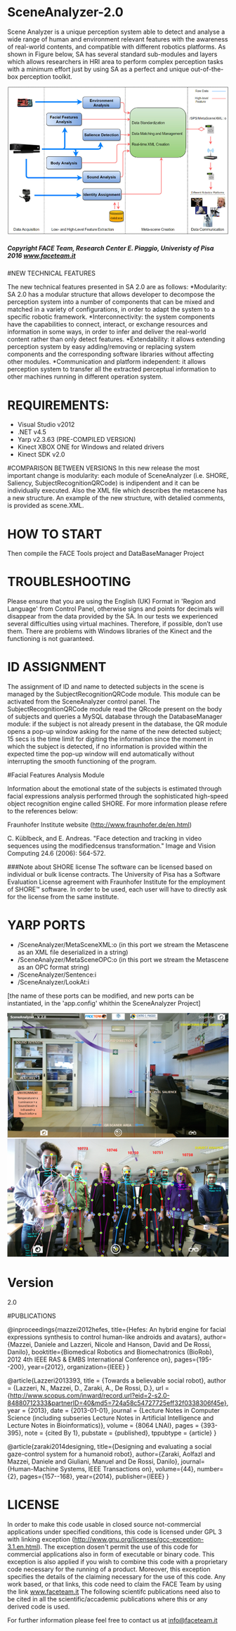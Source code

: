 # SceneAnalyzer-2.0
Scene Analyzer is a unique perception system able to detect and analyse a wide range of human and environment relevant features with the awareness of real-world contents, and compatible with different robotics platforms. As shown in Figure below, SA has several standard sub-modules and layers which allows researchers in HRI area to perform complex perception tasks with a minimum effort just by using SA as a perfect and unique out-of-the-box perception toolkit.   

![Alt text](/SAdiagram.png?raw=true "SceneAnalyzer Architecture")

##### Copyright FACE Team, Research Center E. Piaggio, Univeristy of Pisa 2016 www.faceteam.it

#NEW TECHNICAL FEATURES 

The new technical features presented in SA 2.0 are as follows: 
*Modularity: SA 2.0  has a modular structure that allows developer to decompose the perception system into a number of components that can be mixed and matched in a variety of configurations, in order to adapt the system to a specific robotic framework.
 *Interconnectivity: the system components have the capabilities to connect, interact, or exchange resources and information in some ways, in order to infer and deliver the real-world content rather than only detect features.
 *Extendability: it allows extending perception system by easy adding/removing or replacing system components and the corresponding software libraries without affecting other modules.
 *Communication and platform independent: it allows perception system to transfer all the extracted perceptual information to other machines running in different operation system.



# REQUIREMENTS:

- Visual Studio v2012
- .NET v4.5
- Yarp v2.3.63 (PRE-COMPILED VERSION)
- Kinect XBOX ONE for Windows and related drivers
- Kinect SDK v2.0

#COMPARISON BETWEEN VERSIONS
In this new release the most important change is modularity: each module of SceneAnalyzer (i.e. SHORE, Saliency, SubjectRecognitionQRCode) is indipendent and it can be individually executed. 
Also the XML file which describes the metascene has a new structure. An example of the new structure, with detalied comments, is provided as scene.XML.

# HOW TO START

Then compile the FACE Tools project and DataBaseManager Project

# TROUBLESHOOTING

Please ensure that you are using the English (UK) Format in 'Region and Language' from Control Panel, otherwise signs and points for decimals will disappear from the data provided by the SA.
In our tests we experienced several difficulties using virtual machines. Therefore, if possible, don’t use them. There are problems with Windows libraries of the Kinect and the functioning is not guaranteed.

# ID ASSIGNMENT

The assignment of ID and name to detected subjects in the scene is managed by the SubjectRecognitionQRCode module. This module can be activated from the SceneAnalyzer control panel.
The SubjectRecognitionQRCode module read the QRcode present on the body of subjects and queries a MySQL database through the DatabaseManager module: if the subject is not already present in the database, the QR module opens a pop-up window asking for the name of the new detected subject; 15 secs is the time limit for digiting the information since the moment in which the subject is detected, if no information is provided within the expected time the pop-up window will end automatically without interrupting the smooth functioning of the program.

#Facial Features Analysis Module

Information about the emotional state of the subjects is estimated through facial expressions analysis performed through the sophisticated high-speed object recognition engine called SHORE. For more information please refere to the references below: 

Fraunhofer Institute website (http://www.fraunhofer.de/en.html)

C. Küblbeck, and E. Andreas. "Face detection and tracking in video sequences using the modifiedcensus transformation." Image and Vision Computing 24.6 (2006): 564-572.


###Note about SHORE license
The software can be licensed based on individual or bulk license contracts. The University of Pisa has a Software Evaluation License agreement with Fraunhofer Institute  for the employment of SHORE™ software. 
In order to be used, each user will have to directly ask for the license from the same institute. 


# YARP PORTS

 - /SceneAnalyzer/MetaSceneXML:o (in this port we stream the Metascene as an XML file deserialized in a string)
 - /SceneAnalyzer/MetaSceneOPC:o (in this port we stream the Metascene as an OPC format string)
 - /SceneAnalyzer/Sentence:i
 - /SceneAnalyzer/LookAt:i

[the name of these ports can be modified, and new ports can be instantiated, in the 'app.config' whithin the SceneAnalyzer Project]

![Alt text](/SAEA.png?raw=true "SceneAnalyzer Enviromental Analysis")
![Alt text](/SA_subjectAnalysis.png?raw=true "SceneAnalyzer Subject Analysis")

# Version
2.0

#PUBLICATIONS

@inproceedings{mazzei2012hefes,
  title={Hefes: An hybrid engine for facial expressions synthesis to control human-like androids and avatars},
  author={Mazzei, Daniele and Lazzeri, Nicole and Hanson, David and De Rossi, Danilo},
  booktitle={Biomedical Robotics and Biomechatronics (BioRob), 2012 4th IEEE RAS \& EMBS International Conference on},
  pages={195--200},
  year={2012},
  organization={IEEE}
}

@article{Lazzeri2013393,
	title = {Towards a believable social robot},
	author = {Lazzeri, N., Mazzei, D., Zaraki, A., De Rossi, D.},
	url = {http://www.scopus.com/inward/record.url?eid=2-s2.0-84880712333&partnerID=40&md5=724a58c54727725eff32f0338306f45e},
	year = {2013},
	date = {2013-01-01},
	journal = {Lecture Notes in Computer Science (including subseries Lecture Notes in Artificial Intelligence and Lecture Notes in Bioinformatics)},
	volume = {8064 LNAI},
	pages = {393-395},
	note = {cited By 1},
	pubstate = {published},
	tppubtype = {article}
}

@article{zaraki2014designing,
  title={Designing and evaluating a social gaze-control system for a humanoid robot},
  author={Zaraki, Aolfazl and Mazzei, Daniele and Giuliani, Manuel and De Rossi, Danilo},
  journal={Human-Machine Systems, IEEE Transactions on},
  volume={44},
  number={2},
  pages={157--168},
  year={2014},
  publisher={IEEE}
}

# LICENSE
In order to make this code usable in closed source not-commercial applications under specified conditions, this code is licensed under GPL 3 with linking exception (http://www.gnu.org/licenses/gcc-exception-3.1.en.html).
The exception dosen't permit the use of this code for commercial applications also in form of executable or binary code. 
This exception is also applied if you wish to combine this code with a proprietary code necessary for the running of a product.
Moreover, this exception specifies the details of the claiming necessary for the use of this code.
Any work based, or that links, this code need to claim the FACE Team by using the link www.faceteam.it
The following scientifc publications need also to be cited in all the scientific/accademic publications where this or any derived code is used.


For further information please feel free to contact us at info@faceteam.it
